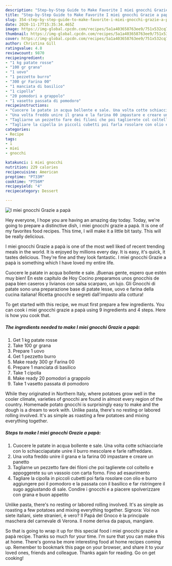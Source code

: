 ```yaml
---
description: "Step-by-Step Guide to Make Favorite I miei gnocchi Grazie a papà"
title: "Step-by-Step Guide to Make Favorite I miei gnocchi Grazie a papà"
slug: 354-step-by-step-guide-to-make-favorite-i-miei-gnocchi-grazie-a-papa
date: 2020-11-17T15:35:34.465Z
image: https://img-global.cpcdn.com/recipes/5a1a403658763ee9/751x532cq70/i-miei-gnocchi-grazie-a-papa-recipe-main-photo.jpg
thumbnail: https://img-global.cpcdn.com/recipes/5a1a403658763ee9/751x532cq70/i-miei-gnocchi-grazie-a-papa-recipe-main-photo.jpg
cover: https://img-global.cpcdn.com/recipes/5a1a403658763ee9/751x532cq70/i-miei-gnocchi-grazie-a-papa-recipe-main-photo.jpg
author: Christina Gill
ratingvalue: 4.8
reviewcount: 9870
recipeingredient:
- "1 kg patate rosse"
- "100 gr grana"
- "1 uovo"
- "1 pezzetto burro"
- "300 gr Farina 00"
- "1 manciata di basilico"
- "1 cipolla"
- "20 pomodori a grappolo"
- "1 vasetto passata di pomodoro"
recipeinstructions:
- "Cuocere le patate in acqua bollente e sale. Una volta cotte schiacciarle con lo schiacciapatate unire il burro mescolare e farle raffreddare."
- "Una volta freddo unire il grana e la farina 00 impastare e creare un panetto"
- "Tagliarne un pezzetto fare dei filoni che poi taglierete col coltello e appoggerete su un vassoio con carta forno. Fino ad esaurimento"
- "Tagliare la cipolla in piccoli cubetti poi farla rosolare con olio e burro aggiungere poi il pomodoro e la passata con il basilico e far ristringere il sugo aggiustando di sale. Condire i gnocchi e a piacere spolverizzare con grana e buon appetito"
categories:
- Recipe
tags:
- i
- miei
- gnocchi

katakunci: i miei gnocchi 
nutrition: 229 calories
recipecuisine: American
preptime: "PT33M"
cooktime: "PT56M"
recipeyield: "4"
recipecategory: Dessert

---
```



![I miei gnocchi Grazie a papà](https://img-global.cpcdn.com/recipes/5a1a403658763ee9/751x532cq70/i-miei-gnocchi-grazie-a-papa-recipe-main-photo.jpg)

Hey everyone, I hope you are having an amazing day today. Today, we're going to prepare a distinctive dish, i miei gnocchi grazie a papà. It is one of my favorites food recipes. This time, I will make it a little bit tasty. This will be really delicious.

I miei gnocchi Grazie a papà is one of the most well liked of recent trending meals in the world. It is enjoyed by millions every day. It is easy, it's quick, it tastes delicious. They're fine and they look fantastic. I miei gnocchi Grazie a papà is something which I have loved my entire life.

Cuocere le patate in acqua bollente e sale. ¡Buenas gente, espero que estén muy bien! En este capítulo de Hoy Cocino preparamos unos gnocchis de papa bien caseros y livianos con salsa scarparo, un lujo. Gli Gnocchi di patate sono una preparazione base di patate lesse, uovo e farina della cucina italiana! Ricetta gnocchi e segreti dall&#39;impasto alla cottura!


To get started with this recipe, we must first prepare a few ingredients. You can cook i miei gnocchi grazie a papà using 9 ingredients and 4 steps. Here is how you cook that.

<!--inarticleads1-->

##### The ingredients needed to make I miei gnocchi Grazie a papà:

1. Get 1 kg patate rosse
1. Take 100 gr grana
1. Prepare 1 uovo
1. Get 1 pezzetto burro
1. Make ready 300 gr Farina 00
1. Prepare 1 manciata di basilico
1. Take 1 cipolla
1. Make ready 20 pomodori a grappolo
1. Take 1 vasetto passata di pomodoro


While they originated in Northern Italy, where potatoes grow well in the cooler climate, varieties of gnocchi are found in almost every region of the country. Homemade potato gnocchi is surprisingly easy to make and the dough is a dream to work with. Unlike pasta, there&#39;s no resting or labored rolling involved. It&#39;s as simple as roasting a few potatoes and mixing everything together. 

<!--inarticleads2-->

##### Steps to make I miei gnocchi Grazie a papà:

1. Cuocere le patate in acqua bollente e sale. Una volta cotte schiacciarle con lo schiacciapatate unire il burro mescolare e farle raffreddare.
1. Una volta freddo unire il grana e la farina 00 impastare e creare un panetto
1. Tagliarne un pezzetto fare dei filoni che poi taglierete col coltello e appoggerete su un vassoio con carta forno. Fino ad esaurimento
1. Tagliare la cipolla in piccoli cubetti poi farla rosolare con olio e burro aggiungere poi il pomodoro e la passata con il basilico e far ristringere il sugo aggiustando di sale. Condire i gnocchi e a piacere spolverizzare con grana e buon appetito


Unlike pasta, there&#39;s no resting or labored rolling involved. It&#39;s as simple as roasting a few potatoes and mixing everything together. Signora: Voi non siete italiani, siete stranieri, è vero? Il Papà del Gnoco è la principale maschera del carnevale di Verona. Il nome deriva da papus, mangiare. 

So that is going to wrap it up for this special food i miei gnocchi grazie a papà recipe. Thanks so much for your time. I'm sure that you can make this at home. There's gonna be more interesting food at home recipes coming up. Remember to bookmark this page on your browser, and share it to your loved ones, friends and colleague. Thanks again for reading. Go on get cooking!
